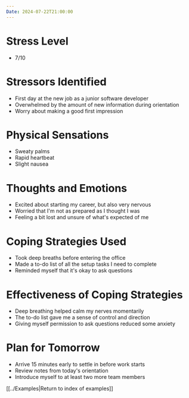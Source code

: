```yaml
---
Date: 2024-07-22T21:00:00
---
```


# Stress Level

- 7/10

# Stressors Identified

- First day at the new job as a junior software developer
- Overwhelmed by the amount of new information during orientation
- Worry about making a good first impression

# Physical Sensations

- Sweaty palms
- Rapid heartbeat
- Slight nausea

# Thoughts and Emotions

- Excited about starting my career, but also very nervous
- Worried that I'm not as prepared as I thought I was
- Feeling a bit lost and unsure of what's expected of me

# Coping Strategies Used

- Took deep breaths before entering the office
- Made a to-do list of all the setup tasks I need to complete
- Reminded myself that it's okay to ask questions

# Effectiveness of Coping Strategies

- Deep breathing helped calm my nerves momentarily
- The to-do list gave me a sense of control and direction
- Giving myself permission to ask questions reduced some anxiety

# Plan for Tomorrow

- Arrive 15 minutes early to settle in before work starts
- Review notes from today's orientation
- Introduce myself to at least two more team members

[[../Examples|Return to index of examples]]